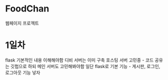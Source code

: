 # FoodChan
웹페이지 프로젝트

# 1일차
flask 기본적인 내용 이해해야함
디비 서버는 이미 구축
호스팅 서버 고민중 - 코드 공유는 깃헙으로 하되 메인 서버도 고민해봐야함
일단 flask로 기본 기능 - 게시판, 로그인, 로그아웃 기능 넣자
